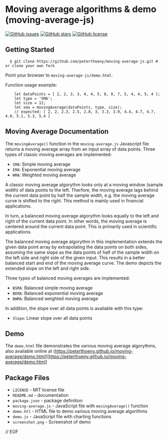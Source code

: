 # Moving average algorithms & demo (moving-average-js)

[![GitHub issues](https://img.shields.io/github/issues/peterthoeny/moving-average-js)](https://github.com/peterthoeny/moving-average-js/issues)
[![GitHub stars](https://img.shields.io/github/stars/peterthoeny/moving-average-js)](https://github.com/peterthoeny/moving-average-js/stargazers)
[![GitHub license](https://img.shields.io/github/license/peterthoeny/moving-average-js)](https://github.com/peterthoeny/moving-average-js/blob/main/LICENSE)

## Getting Started

```
  $ git clone https://github.com/peterthoeny/moving-average-js.git # or clone your own fork
```
Point your browser to `moving-average-js/demo.html`.

Function usage example:
```
    let dataPoints = [ 2, 2, 3, 3, 4, 4, 5, 8, 9, 7, 5, 4, 4, 5, 4 ];
    let type = 'SMA';
    let size = 11;
    let sma = movingAverage(dataPoints, type, size);
    // expected: [ 2, 2, 2.3, 2.5, 2.8, 3, 3.3, 3.9, 4.4, 4.7, 4.7, 4.9, 5.1, 5.3, 5.4 ]
```

## Moving Average Documentation

The `movingAverage()` function in the `moving-average.js` Javascript file returns a moving average array from an input array of data points. Three types of classic moving averages are implemented:
- `SMA`: Simple moving average
- `EMA`: Exponential moving average
- `WMA`: Weighted moving average

A classic moving average algorythm looks only at a moving window (sample width) of data points to the left. Therfore, the moving average lags behind the current data point by half the sample width, e.g. the moving average curve is shifted to the right. This method is mainly used in financial applications.

In turn, a balanced moving average algorythm looks equally to the left and right of the current data point. In other words, the moving average is centered around the current data point. This is primarily used in scientific applications.

The balanced moving average algorythm in this implementation extends the given data point array by extrapolating the data points on both sides, assuming the same slope as the data points of half of the sample width on the left side and right side of the given input. This results in a better balanced start and end of the moving average curve. The demo depicts the extended slope on the left and right side.

Three types of balanced moving averages are implemented:
- `BSMA`: Balanced simple moving average
- `BEMA`: Balanced exponential moving average
- `BWMA`: Balanced weighted moving average

In addition, the slope over all data points is available with this type:
- `Slope`: Linear slope over all data points

## Demo

The `demo.html` file demonstrates the various moving average algorythms, also available online at (https://peterthoeny.github.io/moving-average/demo.html)[https://peterthoeny.github.io/moving-average/demo.html]

## Package Files

- `LICENSE` - MIT license file
- `README.md` - documentation
- `package.json` - package definition
- `moving-average.js` - JavaScript file with `movingAverage()` function
- `demo.htl` - HTML file to demo various moving average algorithms
- `demo.js` - JavaScript file with charting functions
- `screenshot.png` - Screenshot of demo

// EOF
